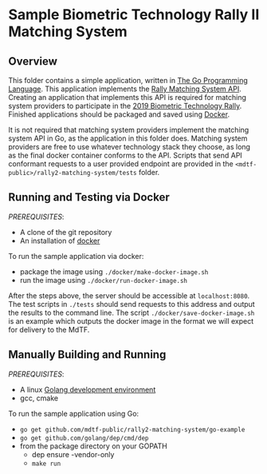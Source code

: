 # Sample Biometric Technology Rally II Matching System

## Overview
This folder contains a simple application, written in [The Go Programming Language](https://golang.org/).  This application implements the [Rally Matching System API](https://github.com/TheMdTF/mdtf-public/blob/master/api/rally2-matching-system/README.md).  Creating an application that implements this API is required for matching system providers to participate in the [2019 Biometric Technology Rally](https://mdtf.org/Rally2019).  Finished applications should be packaged and saved using [Docker](https://www.docker.com/).

It is not required that matching system providers implement the matching system API in Go, as the application in this folder does.  Matching system providers are free to use whatever technology stack they choose, as long as the final docker container conforms to the API.  Scripts that send API conformant requests to a user provided endpoint are provided in the `<mdtf-public>/rally2-matching-system/tests` folder.

## Running and Testing via Docker
*PREREQUISITES*:
 * A clone of the git repository
 * An installation of [docker](https://docs.docker.com/install/#supported-platforms) 
 
To run the sample application via docker:
 * package the image using `./docker/make-docker-image.sh`
 * run the image using `./docker/run-docker-image.sh`

After the steps above, the server should be accessible at `localhost:8080`. The test scripts in `./tests` should send requests to this address and output the results to the command line.
The script `./docker/save-docker-image.sh` is an example which outputs the docker image in the format we will expect for delivery to the MdTF.

## Manually Building and Running
*PREREQUISITES*:
 * A linux [Golang development environment](https://golang.org/doc/install)
 * gcc, cmake
 
To run the sample application using Go:
 * `go get github.com/mdtf-public/rally2-matching-system/go-example`	
 * `go get github.com/golang/dep/cmd/dep`
 * from the package directory on your GOPATH
   * dep ensure -vendor-only
   * `make run`